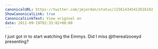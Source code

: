 ```yaml
---
canonicalURL: https://twitter.com/jmjordan/status/115614345412616192
ShowCanonicalLink: true
CanonicalLinkText: View original on
date: 2011-09-19T02:33:02+00:00
---
```

I just got in to start watching the Emmys. Did I miss @therealzooeyd presenting?